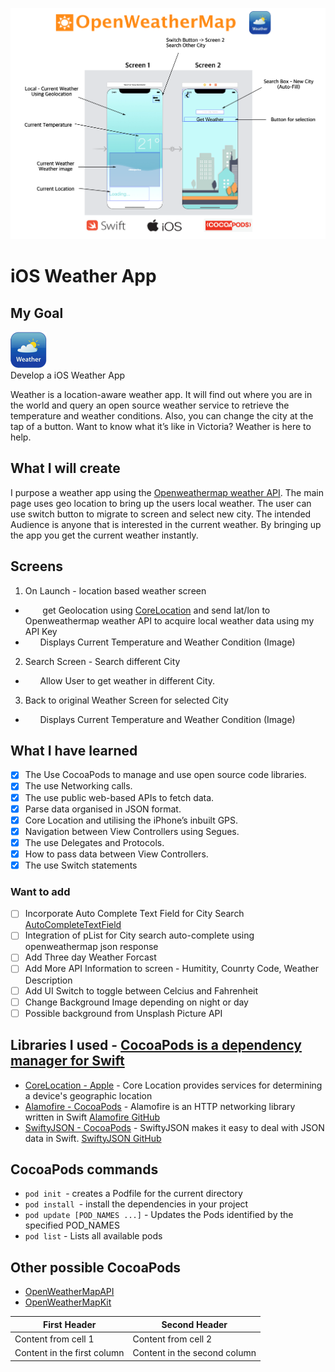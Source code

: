 
![App](App.png)

# iOS Weather App

## My Goal

![alt text](/weather_app_icon/Icon-Small@2x.png)  
Develop a iOS Weather App 

Weather is a location-aware weather app. It will find out where you are in the world and query an open source weather service to retrieve the temperature and weather conditions. Also, you can change the city at the tap of a button. Want to know what it’s like in Victoria? Weather is here to help. 

## What I will create

I purpose a weather app using the [Openweathermap weather API](https://openweathermap.org/api). The main page uses geo location to bring up the users local weather. The user can use switch button to migrate to screen and select new city. The intended Audience is anyone that is interested in the current
weather. By bringing up the app you get the current weather instantly.

## Screens

1. On Launch - location based weather screen
* &nbsp;&nbsp;&nbsp;&nbsp;&nbsp;&nbsp; get Geolocation using [CoreLocation](https://developer.apple.com/documentation/corelocation) and send lat/lon to Openweathermap weather API to acquire local weather data using my API Key
* &nbsp;&nbsp;&nbsp;&nbsp;&nbsp;&nbsp;Displays Current Temperature and Weather Condition (Image)
2. Search Screen - Search different City
* &nbsp;&nbsp;&nbsp;&nbsp;&nbsp;&nbsp;Allow User to get weather in different City.
3. Back to original Weather Screen for selected City
* &nbsp;&nbsp;&nbsp;&nbsp;&nbsp;&nbsp;Displays Current Temperature and Weather Condition (Image)


## What I have learned

- [x] The Use CocoaPods to manage and use open source code libraries. 
- [x] The use Networking calls.
- [x] The use public web-based APIs to fetch data.
- [x] Parse data organised in JSON format.
- [x] Core Location and utilising the iPhone’s inbuilt GPS. 
- [x] Navigation between View Controllers using Segues.
- [x] The use Delegates and Protocols.
- [x] How to pass data between View Controllers.
- [x] The use Switch statements

### Want to add

- [ ] Incorporate Auto Complete Text Field for City Search [AutoCompleteTextField](https://cocoapods.org/pods/AutoCompleteTextField)
- [ ] Integration of pList for City search auto-complete using openweathermap json response 
- [ ] Add Three day Weather Forcast
- [ ] Add More API Information to screen - Humitity, Counrty Code, Weather Description
- [ ] Add UI Switch to toggle between Celcius and Fahrenheit
- [ ] Change Background Image depending on night or day
- [ ] Possible background from Unsplash Picture API

## Libraries I used -  [CocoaPods is a dependency manager for Swift](https://cocoapods.org/)

* [CoreLocation - Apple](https://developer.apple.com/documentation/corelocation) - Core Location provides services for determining a device's geographic location
* [Alamofire -  CocoaPods](https://cocoapods.org/pods/Alamofire) - Alamofire is an HTTP networking library written in Swift [Alamofire GitHub](https://github.com/Alamofire/Alamofire)
* [SwiftyJSON -  CocoaPods](https://cocoapods.org/pods/SwiftyJSON) -  SwiftyJSON makes it easy to deal with JSON data in Swift. [SwiftyJSON GitHub](https://github.com/SwiftyJSON/SwiftyJSON)

## CocoaPods commands
* ```pod init ```- creates a Podfile for the current directory 
* ```pod install ```- install the dependencies in your project 
* ```pod update [POD_NAMES ...]``` - Updates the Pods identified by the specified POD_NAMES
* ```pod list``` - Lists all available pods


## Other possible CocoaPods 
*  [OpenWeatherMapAPI](https://cocoapods.org/pods/OpenWeatherMapAPI)
*  [OpenWeatherMapKit](https://cocoapods.org/pods/OpenWeatherMapKit)

First Header | Second Header
------------ | -------------
Content from cell 1 | Content from cell 2
Content in the first column | Content in the second column
